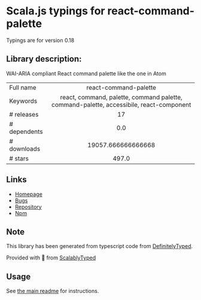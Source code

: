 
# Scala.js typings for react-command-palette

Typings are for version 0.18

## Library description:
WAI-ARIA compliant React command palette like the one in Atom

|                    |                 |
| ------------------ | :-------------: |
| Full name          | react-command-palette |
| Keywords           | react, command, palette, command palette, command-palette, accessibile, react-component |
| # releases         | 17 |
| # dependents       | 0.0 |
| # downloads        | 19057.666666666668 |
| # stars            | 497.0 |

## Links
- [Homepage](https://github.com/asabaylus/react-command-palette#readme)
- [Bugs](https://github.com/asabaylus/react-command-palette/issues)
- [Repository](https://github.com/asabaylus/react-command-palette)
- [Npm](https://www.npmjs.com/package/react-command-palette)
    


## Note
This library has been generated from typescript code from [DefinitelyTyped](https://definitelytyped.org).

Provided with :purple_heart: from [ScalablyTyped](https://github.com/oyvindberg/ScalablyTyped)

## Usage
See [the main readme](../../readme.md) for instructions.


